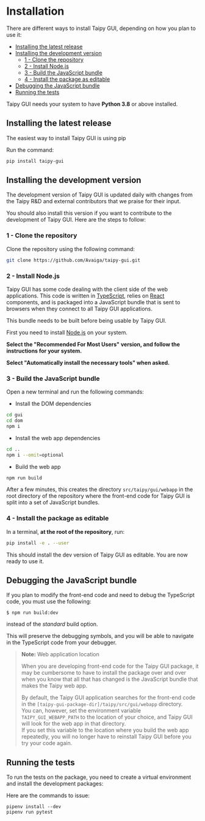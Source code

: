 # Installation

There are different ways to install Taipy GUI, depending on how
you plan to use it:

- [Installing the latest release](#installing-the-latest-release)
- [Installing the development version](#installing-the-development-version)
  - [1 - Clone the repository](#1---clone-the-repository)
  - [2 - Install Node.js](#2---install-nodejs)
  - [3 - Build the JavaScript bundle](#3---build-the-javascript-bundle)
  - [4 - Install the package as editable](#4---install-the-package-as-editable)
- [Debugging the JavaScript bundle](#debugging-the-javascript-bundle)
- [Running the tests](#running-the-tests)



Taipy GUI needs your system to have **Python 3.8** or above installed.

## Installing the latest release

The easiest way to install Taipy GUI is using pip

Run the command:
```bash
pip install taipy-gui
```

## Installing the development version

The development version of Taipy GUI is updated daily with changes from the
Taipy R&D and external contributors that we praise for their input.

You should also install this version if you want to contribute to the development of Taipy GUI. Here are the steps to follow:

### 1 - Clone the repository

Clone the repository using the following command:
```bash
git clone https://github.com/Avaiga/taipy-gui.git
```

### 2 - Install Node.js

Taipy GUI has some code dealing with the client side of the web applications.
This code is written in <a href="https://www.typescriptlang.org/" target="_blank">TypeScript</a>, relies on <a href="https://reactjs.org/" target="_blank">React</a> components, and is packaged into a JavaScript bundle
that is sent to browsers when they connect to all Taipy GUI applications.

This bundle needs to be built before being usable by Taipy GUI.

First you need to install <a href="https://nodejs.org/" target="_blank">Node.js</a> on your system.

**Select the "Recommended For Most Users" version, and follow the instructions for your system.**

**Select "Automatically install the necessary tools" when asked.**

### 3 - Build the JavaScript bundle

Open a new terminal and run the following commands:

- Install the DOM dependencies
```bash
cd gui
cd dom
npm i
```
- Install the web app dependencies
```bash
cd ..
npm i --omit=optional
```
- Build the web app
```bash
npm run build
```

After a few minutes, this creates the directory `src/taipy/gui/webapp` in the root directory of the repository
where the front-end code for Taipy GUI is split into a set of JavaScript bundles.

### 4 - Install the package as editable

In a terminal, **at the root of the repository**, run:
```bash
pip install -e . --user
```

This should install the dev version of Taipy GUI as editable. You are now ready to use it.

## Debugging the JavaScript bundle

If you plan to modify the front-end code and need to debug the TypeScript
code, you must use the following:
```
$ npm run build:dev
```

instead of the *standard* build option.

This will preserve the debugging symbols, and you will be able to navigate in the
TypeScript code from your debugger.

> **Note:** Web application location
>
> When you are developing front-end code for the Taipy GUI package, it may
> be cumbersome to have to install the package over and over when you know
> that all that has changed is the JavaScript bundle that makes the Taipy
> web app.
>
> By default, the Taipy GUI application searches for the front-end code
> in the `[taipy-gui-package-dir]/taipy/src/gui/webapp` directory.<br/>
> You can, however, set the environment variable `TAIPY_GUI_WEBAPP_PATH`
> to the location of your choice, and Taipy GUI will look for the web
> app in that directory.<br/>
> If you set this variable to the location where you build the web app
> repeatedly, you will no longer have to reinstall Taipy GUI before you
> try your code again.


## Running the tests

To run the tests on the package, you need to create a virtual
environment and install the development packages:

Here are the commands to issue:

```console
pipenv install --dev
pipenv run pytest
```
